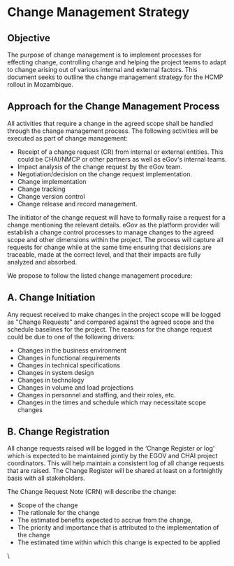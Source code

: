 # Change Management Strategy

## Objective

The purpose of change management is to implement processes for effecting change, controlling change and helping the project teams to adapt to change arising out of various internal and external factors. This document seeks to outline the change management strategy for the HCMP rollout in Mozambique.&#x20;

## Approach for the Change Management Process

All activities that require a change in the agreed scope shall be handled through the change management process. The following activities will be executed as part of change management:

* Receipt of a change request (CR) from internal or external entities. This could be CHAI/NMCP or other partners as well as eGov's internal teams.
* Impact analysis of the change request by the eGov team.
* Negotiation/decision on the change request implementation.
* Change implementation
* Change tracking
* Change version control
* Change release and record management.

The initiator of the change request will have to formally raise a request for a change mentioning the relevant details. eGov as the platform provider will establish a change control processes to manage changes to the agreed scope and other dimensions within the project. The process will capture all requests for change while at the same time ensuring that decisions are traceable, made at the correct level, and that their impacts are fully analyzed and absorbed.

We propose to follow the listed change management procedure:

## A. Change Initiation

Any request received to make changes in the project scope will be logged as "Change Requests" and compared against the agreed scope and the schedule baselines for the project. The reasons for the change request could be due to one of the following drivers:

* Changes in the business environment
* Changes in functional requirements
* Changes in technical specifications
* Changes in system design
* Changes in technology
* Changes in volume and load projections
* Changes in personnel and staffing, and their roles, etc.
* Changes in the times and schedule which may necessitate scope changes

## B. Change Registration

All change requests raised will be logged in the ‘Change Register or log’ which is expected to be maintained jointly by the EGOV and CHAI project coordinators. This will help maintain a consistent log of all change requests that are raised. The Change Register will be shared at least on a fortnightly basis with all stakeholders.

The Change Request Note (CRN) will describe the change:

* Scope of the change
* The rationale for the change&#x20;
* The estimated benefits expected to accrue from the change,&#x20;
* The priority and importance that is attributed to the implementation of the change
* The estimated time within which this change is expected to be applied



\
